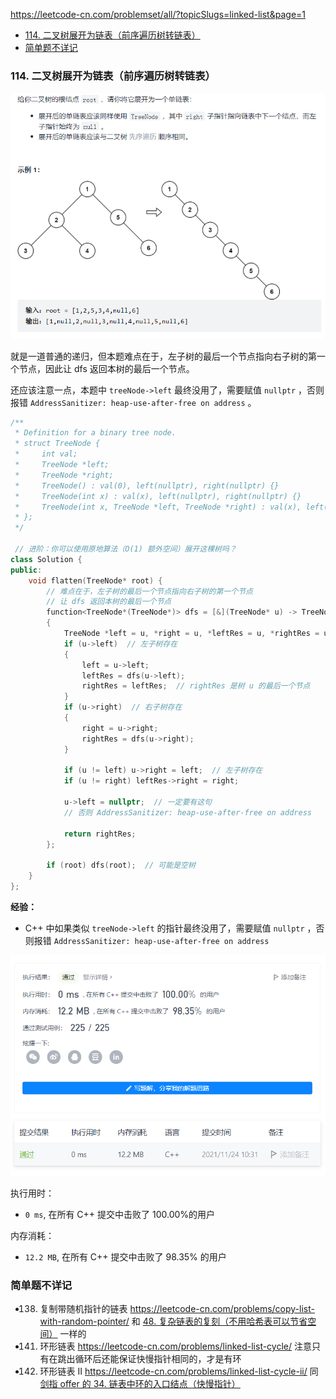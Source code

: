 https://leetcode-cn.com/problemset/all/?topicSlugs=linked-list&page=1


<!-- @import "[TOC]" {cmd="toc" depthFrom=1 depthTo=6 orderedList=false} -->

<!-- code_chunk_output -->

- [114. 二叉树展开为链表（前序遍历树转链表）](#114-二叉树展开为链表前序遍历树转链表)
- [简单题不详记](#简单题不详记)

<!-- /code_chunk_output -->

### 114. 二叉树展开为链表（前序遍历树转链表）

![](./images/2021112401.png)

就是一道普通的递归，但本题难点在于，左子树的最后一个节点指向右子树的第一个节点，因此让 dfs 返回本树的最后一个节点。

还应该注意一点，本题中 `treeNode->left` 最终没用了，需要赋值 `nullptr` ，否则报错 `AddressSanitizer: heap-use-after-free on address` 。

```cpp
/**
 * Definition for a binary tree node.
 * struct TreeNode {
 *     int val;
 *     TreeNode *left;
 *     TreeNode *right;
 *     TreeNode() : val(0), left(nullptr), right(nullptr) {}
 *     TreeNode(int x) : val(x), left(nullptr), right(nullptr) {}
 *     TreeNode(int x, TreeNode *left, TreeNode *right) : val(x), left(left), right(right) {}
 * };
 */

 // 进阶：你可以使用原地算法（O(1) 额外空间）展开这棵树吗？
class Solution {
public:
    void flatten(TreeNode* root) {
        // 难点在于，左子树的最后一个节点指向右子树的第一个节点
        // 让 dfs 返回本树的最后一个节点
        function<TreeNode*(TreeNode*)> dfs = [&](TreeNode* u) -> TreeNode*
        {
            TreeNode *left = u, *right = u, *leftRes = u, *rightRes = u;
            if (u->left)  // 左子树存在
            {
                left = u->left;
                leftRes = dfs(u->left);
                rightRes = leftRes;  // rightRes 是树 u 的最后一个节点
            }
            if (u->right)  // 右子树存在
            {
                right = u->right;
                rightRes = dfs(u->right);
            }

            if (u != left) u->right = left;  // 左子树存在
            if (u != right) leftRes->right = right;

            u->left = nullptr;  // 一定要有这句
            // 否则 AddressSanitizer: heap-use-after-free on address

            return rightRes;
        };

        if (root) dfs(root);  // 可能是空树
    }
};
```

**经验：**
- C++ 中如果类似 `treeNode->left` 的指针最终没用了，需要赋值 `nullptr` ，否则报错 `AddressSanitizer: heap-use-after-free on address`

![pic.leetcode-cn.com/1637721123-KbDcQQ-image.png](./images/1637721123-KbDcQQ-image.png)

执行用时：
- `0 ms`, 在所有 C++ 提交中击败了 $100.00\%$的用户

内存消耗：
- `12.2 MB`, 在所有 C++ 提交中击败了 $98.35\%$ 的用户

### 简单题不详记
- 138. 复制带随机指针的链表 https://leetcode-cn.com/problems/copy-list-with-random-pointer/ 和 [48. 复杂链表的复刻（不用哈希表可以节省空间）](../../acwings/offers/drafts/20211115.md#48-复杂链表的复刻不用哈希表可以节省空间) 一样的
- 141. 环形链表 https://leetcode-cn.com/problems/linked-list-cycle/ 注意只有在跳出循环后还能保证快慢指针相同的，才是有环
- 142. 环形链表 II https://leetcode-cn.com/problems/linked-list-cycle-ii/ 同 [剑指 offer 的 34. 链表中环的入口结点（快慢指针）](../../acwings/offers/drafts/20211114.md#34-链表中环的入口结点快慢指针)
